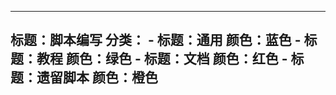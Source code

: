 ---
标题：脚本编写
分类：
    - 标题：通用
      颜色：蓝色
    - 标题：教程
      颜色：绿色
    - 标题：文档
      颜色：红色
    - 标题：遗留脚本
      颜色：橙色
---